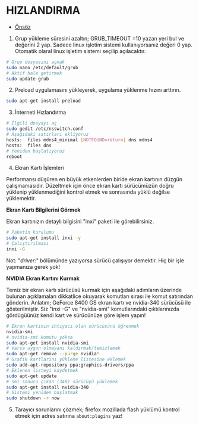 # HIZLANDIRMA

- [Önsöz](https://github.com/yeniceri1453/Linux)

1. Grup yükleme süresini azaltın; GRUB_TIMEOUT =10 yazan yeri bul ve değerini 2 yap. Sadece linux işletim sistemi kullanıyorsanız değeri 0 yap. Otomatik olaral linux işletim sistemi seçilip açılacaktır.
```bash
# Grup dosyasını açmak
sudo nano /etc/default/grub
# Aktif hale getirmek
sudo update-grub
```
2. Preload uygulamasını yükleyerek, uygulama yüklenme hızını arttırın.
```bash
sudo apt-get install preload
```
3. İnterneti Hızlandırma
```bash
# İlgili dosyayı aç
sudo gedit /etc/nsswitch.conf
# Aşağıdaki satırları ekliyoruz
hosts:	files mdns4_minimal [NOTFOUND=return] dns mdns4
hosts:	files dns
# Yeniden başlatıyoruz
reboot
```

4. Ekran Kartı İşlemleri

Performansı düşüren en büyük etkenlerden biride ekran kartının düzgün çalışmamasıdır. Düzeltmek için önce ekran kartı sürücümüzün doğru yüklenip yüklenmediğini kontrol etmek ve sonrasında yüklü değilse yüklemektir.

**Ekran Kartı Bilgilerini Görmek**

Ekran kartınızın detaylı bilgisini "inxi" paketi ile görebilirsiniz. 
```bash
# Paketin kurulumu
sudo apt-get install inxi -y
# Çalıştırılması
inxi -G
```
Not: "*driver:*" bölümünde yazıyorsa sürücü çalışıyor demektir. Hiç bir işle yapmanıza gerek yok!

**NVIDIA Ekran Kartını Kurmak**

Temiz bir ekran kartı sürücüsü kurmak için aşağıdaki adımların üzerinde bulunan açıklamaları dikkatlice okuyarak komutları sırası ile komut satırından gönderin. Anlatım; GeForce 8400 GS ekran kartı ve nvidia-340 sürücüsü ile gösterilmiştir. Siz "inxi -G" ve "nvidia-smi" komutlarındaki çıktılarınızda gördügüünüz kendi kart ve sürücünüze göre işlem yapın!

```bash
# Ekran kartının ihtiyacı olan sürücüsünü öğrenmek
nvidia-smi
# nvidia-smi komutu yoksa
sudo apt-get install nvidia-smi
# Varsa uygun olmayanı kaldırmak/temizlemek
sudo apt-get remove --purge nvidia*
# Grafik kartlarını yükleme listesine eklemek
sudo add-apt-repository ppa:graphics-drivers/ppa
# Eklenen listeyi kaydetmek
sudo apt-get update
# smi sonucu çıkan (340) sürücüyü yüklemek
sudo apt-get install nvidia-340
# Sistemi yeniden başlatmak
sudo shutdown -r now
```

5. Tarayıcı sorunlarını çözmek;
firefox mozillada flash yüklümü kontrol etmek için adres satırına ```about:plugins``` yaz!